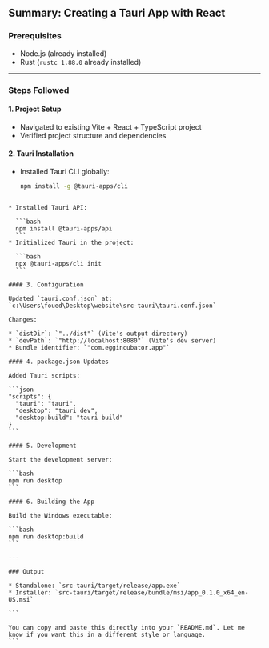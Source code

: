 


## Summary: Creating a Tauri App with React

### Prerequisites
- Node.js (already installed)
- Rust (`rustc 1.88.0` already installed)

---

### Steps Followed

#### 1. Project Setup
- Navigated to existing Vite + React + TypeScript project
- Verified project structure and dependencies

#### 2. Tauri Installation
- Installed Tauri CLI globally:
  ```bash
  npm install -g @tauri-apps/cli
````

* Installed Tauri API:

  ```bash
  npm install @tauri-apps/api
  ```
* Initialized Tauri in the project:

  ```bash
  npx @tauri-apps/cli init
  ```

#### 3. Configuration

Updated `tauri.conf.json` at:
`c:\Users\foued\Desktop\website\src-tauri\tauri.conf.json`

Changes:

* `distDir`: `"../dist"` (Vite's output directory)
* `devPath`: `"http://localhost:8080"` (Vite's dev server)
* Bundle identifier: `"com.eggincubator.app"`

#### 4. package.json Updates

Added Tauri scripts:

```json
"scripts": {
  "tauri": "tauri",
  "desktop": "tauri dev",
  "desktop:build": "tauri build"
}
```

#### 5. Development

Start the development server:

```bash
npm run desktop
```

#### 6. Building the App

Build the Windows executable:

```bash
npm run desktop:build
```

---

### Output

* Standalone: `src-tauri/target/release/app.exe`
* Installer: `src-tauri/target/release/bundle/msi/app_0.1.0_x64_en-US.msi`

```

You can copy and paste this directly into your `README.md`. Let me know if you want this in a different style or language.
```
